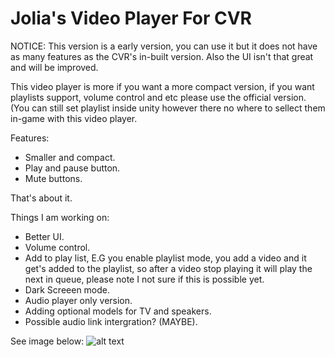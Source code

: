# Jolia's Video Player For CVR

NOTICE: This version is a early version, you can use it but it does not have as many features as the CVR's in-built version. Also the UI isn't that great and will be improved. 

This video player is more if you want a more compact version, if you want playlists support, volume control and etc please use the official version. (You can still set playlist inside unity however there no where to sellect them in-game with this video player.

Features:
- Smaller and compact.
- Play and pause button.
- Mute buttons.

That's about it.

Things I am working on:
- Better UI.
- Volume control.
- Add to play list, E.G you enable playlist mode, you add a video and it get's added to the playlist, so after a video stop playing it will play the next in queue, please note I not sure if this is possible yet.
- Dark Screeen mode.
- Audio player only version.
- Adding optional models for TV and speakers.
- Possible audio link intergration? (MAYBE).

See image below: 
![alt text](https://i.imgur.com/iXCJhdd.jpeg)

